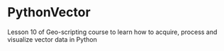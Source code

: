 # PythonVector
Lesson 10 of Geo-scripting course to learn how to acquire, process and visualize vector data in Python
